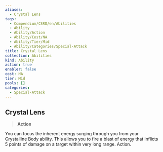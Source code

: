 ```yaml
---
aliases:
  - Crystal Lens
tags:
  - Compendium/CSRD/en/Abilities
  - Ability
  - Ability/Action
  - Ability/Cost/NA
  - Ability/Tier/Mid
  - Ability/Categories/Special-Attack
title: Crystal Lens
collection: Abilities
kind: Ability
action: true
enabler: false
cost: NA
tier: Mid
pools: []
categories:
  - Special-Attack
---
```

## Crystal Lens    
>**Action**  
    
You can focus the inherent energy surging through you from your Crystalline Body ability. This allows you to fire a blast of energy that inflicts 5 points of damage on a target within very long range. Action.